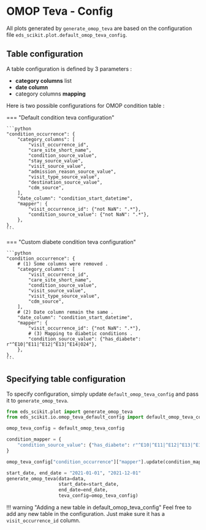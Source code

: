 # OMOP Teva - Config

All plots generated by ```generate_omop_teva``` are based on the configuration file ```eds_scikit.plot.default_omop_teva_config```.

## Table configuration

A table configuration is defined by 3 parameters :

- __category columns__ list
- __date column__
- category columns __mapping__

Here is two possible configurations for OMOP condition table :

=== "Default condition teva configuration"

    ```python
    "condition_occurrence": {
        "category_columns": [
            "visit_occurrence_id",
            "care_site_short_name",
            "condition_source_value",
            "stay_source_value",
            "visit_source_value",
            "admission_reason_source_value",
            "visit_type_source_value",
            "destination_source_value",
            "cdm_source",
        ],
        "date_column": "condition_start_datetime",
        "mapper": {
            "visit_occurrence_id": {"not NaN": ".*"},
            "condition_source_value": {"not NaN": ".*"},
        },
    },
    ```

=== "Custom diabete condition teva configuration"

    ```python
    "condition_occurrence": {
        # (1) Some columns were removed .
        "category_columns": [
            "visit_occurrence_id",
            "care_site_short_name",
            "condition_source_value",
            "visit_source_value",
            "visit_type_source_value",
            "cdm_source",
        ],
        # (2) Date column remain the same .
        "date_column": "condition_start_datetime",
        "mapper": {
            "visit_occurrence_id": {"not NaN": ".*"},
            # (3) Mapping to diabetic conditions .
            "condition_source_value": {"has_diabete": r"^E10|^E11|^E12|^E13|^E14|O24"},
        },
    },
    ```


## Specifying table configuration

To specify configuration, simply update ```default_omop_teva_config``` and pass it to ```generate_omop_teva```.

```python
from eds_scikit.plot import generate_omop_teva
from eds_scikit.io.omop_teva_default_config import default_omop_teva_config

omop_teva_config = default_omop_teva_config

condition_mapper = {
    "condition_source_value": {"has_diabete": r"^E10|^E11|^E12|^E13|^E14|O24"}
}

omop_teva_config["condition_occurrence"]["mapper"].update(condition_mapper)

start_date, end_date = "2021-01-01", "2021-12-01"
generate_omop_teva(data=data,
                   start_date=start_date,
                   end_date=end_date,
                   teva_config=omop_teva_config)
```

!!! warning "Adding a new table in default_omop_teva_config"
    Feel free to add any new table in the configuration. Just make sure it has a ```visit_occurrence_id``` column.
